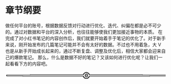 # 章节纲要

做任何平台的账号，根据数据反馈对行动进行优化、迭代、纠偏在都是必不可少的。通过对数据和平台的深入分析，也往往能够使我们更加接近事物的本质。
在完成了对小红书笔记的内容创作后，我们就要开始着手于笔记的优化了。对于新手来说，刚开始发布的几篇笔记可能并不会有太好的数据。不过也不用着急，大 V 也是从新手开始成长起来的，通过不断复盘、调整及优化后，相信大家都会迎来自己的爆款笔记。
那么，什么是数据不好的笔记？又该如何进行优化呢？让我们一起看看下方的内容吧。

![](img/fb91ee241585f33667363a0f754604fc.png)